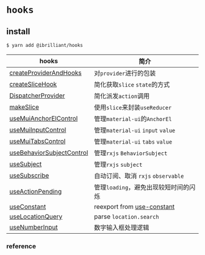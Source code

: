 # `hooks`

## install

```bash
$ yarn add @ibrilliant/hooks
```

| hooks                                                                             | 简介                                       |
| --------------------------------------------------------------------------------- | ------------------------------------------ |
| [createProviderAndHooks](./src/createProviderAndHooks/readme.md)                  | 对`provider`进行的包装                     |
| [createSliceHook](./src/createSliceHook/readme.md)                                | 简化获取`slice` `state`的方式              |
| [DispatcherProvider](./src/DispatcherProvider/readme.md)                          | 简化派发`action`调用                       |
| [makeSlice](./src/makeSlice/readme.md)                                            | 使用`slice`来封装`useReducer`              |
| [useMuiAnchorElControl](./src/Mui/useMuiAnchorElControl/readme.md)                | 管理`material-ui`的`AnchorEl`              |
| [useMuiInputControl](./src/Mui/useMuiInputControl/readme.md)                      | 管理`material-ui` `input` `value`          |
| [useMuiTabsControl](./src/Mui/useMuiTabsControl/readme.md)                        | 管理`material-ui` `tabs` `value`           |
| [useBehaviorSubjectControl](./src/Observable/useBehaviorSubjectControl/readme.md) | 管理`rxjs` `BehaviorSubject`               |
| [useSubject](./src/Observable/useSubject/readme.md)                               | 管理`rxjs` `subject`                       |
| [useSubscribe](./src/Observable/useSubscribe/readme.md)                           | 自动订阅、取消 `rxjs` `observable`         |
| [useActionPending](./src/useActionPending/readme.md)                              | 管理`loading`，避免出现较短时间的闪烁      |
| [useConstant](./src/useConstant/readme.md)                                        | reexport from [use-constant][use-constant] |
| [useLocationQuery](./src/useLocationQuery/readme.md)                              | parse `location.search`                    |
| [useNumberInput](./src/useNumberInput/readme.md)                                  | 数字输入框处理逻辑                         |

### reference

[use-constant]:[https://github.com/andarist/use-constant]
